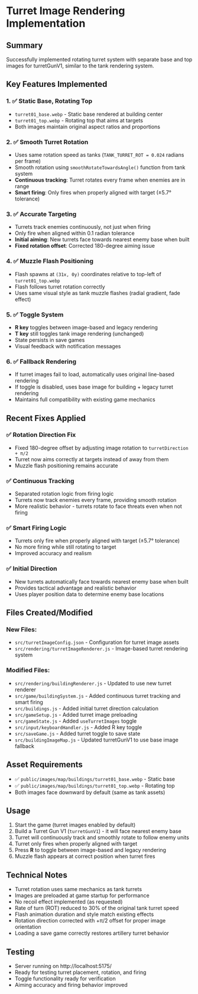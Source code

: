 # Turret Image Rendering Implementation

## Summary
Successfully implemented rotating turret system with separate base and top images for turretGunV1, similar to the tank rendering system.

## Key Features Implemented

### 1. ✅ **Static Base, Rotating Top**
- `turret01_base.webp` - Static base rendered at building center
- `turret01_top.webp` - Rotating top that aims at targets
- Both images maintain original aspect ratios and proportions

### 2. ✅ **Smooth Turret Rotation**
- Uses same rotation speed as tanks (`TANK_TURRET_ROT = 0.024` radians per frame)
- Smooth rotation using `smoothRotateTowardsAngle()` function from tank system
- **Continuous tracking**: Turret rotates every frame when enemies are in range
- **Smart firing**: Only fires when properly aligned with target (±5.7° tolerance)

### 3. ✅ **Accurate Targeting**
- Turrets track enemies continuously, not just when firing
- Only fire when aligned within 0.1 radian tolerance
- **Initial aiming**: New turrets face towards nearest enemy base when built
- **Fixed rotation offset**: Corrected 180-degree aiming issue

### 4. ✅ **Muzzle Flash Positioning**
- Flash spawns at `(31x, 0y)` coordinates relative to top-left of `turret01_top.webp`
- Flash follows turret rotation correctly
- Uses same visual style as tank muzzle flashes (radial gradient, fade effect)

### 5. ✅ **Toggle System**
- **R key** toggles between image-based and legacy rendering
- **T key** still toggles tank image rendering (unchanged)
- State persists in save games
- Visual feedback with notification messages

### 6. ✅ **Fallback Rendering**
- If turret images fail to load, automatically uses original line-based rendering
- If toggle is disabled, uses base image for building + legacy turret rendering
- Maintains full compatibility with existing game mechanics

## Recent Fixes Applied

### ✅ **Rotation Direction Fix**
- Fixed 180-degree offset by adjusting image rotation to `turretDirection + π/2`
- Turret now aims correctly at targets instead of away from them
- Muzzle flash positioning remains accurate

### ✅ **Continuous Tracking**
- Separated rotation logic from firing logic
- Turrets now track enemies every frame, providing smooth rotation
- More realistic behavior - turrets rotate to face threats even when not firing

### ✅ **Smart Firing Logic**
- Turrets only fire when properly aligned with target (±5.7° tolerance)
- No more firing while still rotating to target
- Improved accuracy and realism

### ✅ **Initial Direction**
- New turrets automatically face towards nearest enemy base when built
- Provides tactical advantage and realistic behavior
- Uses player position data to determine enemy base locations

## Files Created/Modified

### New Files:
- `src/turretImageConfig.json` - Configuration for turret image assets
- `src/rendering/turretImageRenderer.js` - Image-based turret rendering system

### Modified Files:
- `src/rendering/buildingRenderer.js` - Updated to use new turret renderer
- `src/game/buildingSystem.js` - Added continuous turret tracking and smart firing
- `src/buildings.js` - Added initial turret direction calculation
- `src/gameSetup.js` - Added turret image preloading
- `src/gameState.js` - Added `useTurretImages` toggle
- `src/input/keyboardHandler.js` - Added R key toggle
- `src/saveGame.js` - Added turret toggle to save state
- `src/buildingImageMap.js` - Updated turretGunV1 to use base image fallback

## Asset Requirements
- ✅ `public/images/map/buildings/turret01_base.webp` - Static base
- ✅ `public/images/map/buildings/turret01_top.webp` - Rotating top
- Both images face downward by default (same as tank assets)

## Usage
1. Start the game (turret images enabled by default)
2. Build a Turret Gun V1 (`turretGunV1`) - it will face nearest enemy base
3. Turret will continuously track and smoothly rotate to follow enemy units
4. Turret only fires when properly aligned with target
5. Press **R** to toggle between image-based and legacy rendering
6. Muzzle flash appears at correct position when turret fires

## Technical Notes
- Turret rotation uses same mechanics as tank turrets
- Images are preloaded at game startup for performance
- No recoil effect implemented (as requested)
- Rate of turn (ROT) reduced to 30% of the original tank turret speed
- Flash animation duration and style match existing effects
- Rotation direction corrected with +π/2 offset for proper image orientation
- Loading a save game correctly restores artillery turret behavior

## Testing
- Server running on http://localhost:5175/
- Ready for testing turret placement, rotation, and firing
- Toggle functionality ready for verification
- Aiming accuracy and firing behavior improved
